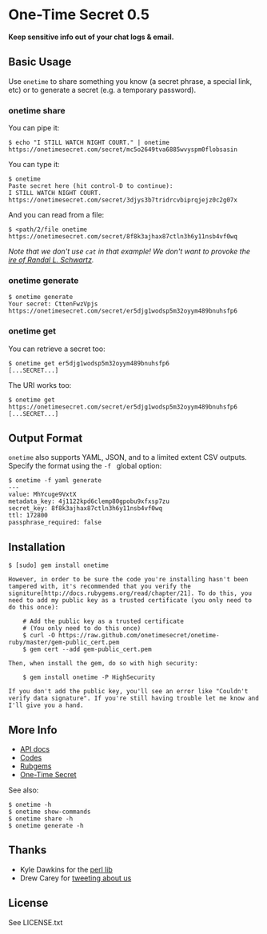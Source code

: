 # One-Time Secret 0.5 #

**Keep sensitive info out of your chat logs & email.**

## Basic Usage ##

Use `onetime` to share something you know (a secret phrase, a special link, etc) or to generate a secret (e.g. a temporary password).

### onetime share ###

You can pipe it:

    $ echo "I STILL WATCH NIGHT COURT." | onetime
    https://onetimesecret.com/secret/mc5o2649tva6885wvyspm0flobsasin

You can type it:

    $ onetime
    Paste secret here (hit control-D to continue):
    I STILL WATCH NIGHT COURT.
    https://onetimesecret.com/secret/3djys3b7tridrcvbiprqjejz0c2g07x

And you can read from a file:

    $ <path/2/file onetime
    https://onetimesecret.com/secret/8f8k3ajhax87ctln3h6y11nsb4vf0wq

*Note that we don't use `cat` in that example! We don't want to provoke the [ire of Randal L. Schwartz](http://partmaps.org/era/unix/award.html).*


### onetime generate ###

    $ onetime generate
    Your secret: CttenFwzVpjs
    https://onetimesecret.com/secret/er5djg1wodsp5m32oyym489bnuhsfp6


### onetime get ###

You can retrieve a secret too:

    $ onetime get er5djg1wodsp5m32oyym489bnuhsfp6
    [...SECRET...]

The URI works too:

    $ onetime get https://onetimesecret.com/secret/er5djg1wodsp5m32oyym489bnuhsfp6
    [...SECRET...]

## Output Format ##

`onetime` also supports YAML, JSON, and to a limited extent CSV outputs. Specify the format using the `-f ` global option:

    $ onetime -f yaml generate
    ---
    value: MhYcuge9VxtX
    metadata_key: 4j1122kpd6clemp80gpobu9xfxsp7zu
    secret_key: 8f8k3ajhax87ctln3h6y11nsb4vf0wq
    ttl: 172800
    passphrase_required: false

## Installation ###

    $ [sudo] gem install onetime

    However, in order to be sure the code you're installing hasn't been tampered with, it's recommended that you verify the signiture[http://docs.rubygems.org/read/chapter/21]. To do this, you need to add my public key as a trusted certificate (you only need to do this once):

        # Add the public key as a trusted certificate
        # (You only need to do this once)
        $ curl -O https://raw.github.com/onetimesecret/onetime-ruby/master/gem-public_cert.pem
        $ gem cert --add gem-public_cert.pem

    Then, when install the gem, do so with high security:

        $ gem install onetime -P HighSecurity

    If you don't add the public key, you'll see an error like "Couldn't verify data signature". If you're still having trouble let me know and I'll give you a hand.

## More Info ##

* [API docs](https://onetimesecret.com/docs/api)
* [Codes](https://github.com/onetimesecret/onetime-ruby)
* [Rubgems](https://rubygems.org/gems/onetime)
* [One-Time Secret](https://onetimesecret.com/)

See also:

    $ onetime -h
    $ onetime show-commands
    $ onetime share -h
    $ onetime generate -h

## Thanks ##

* Kyle Dawkins for the [perl lib](https://github.com/quile/onetime-perl)
* Drew Carey for [tweeting about us](https://twitter.com/DrewFromTV/status/142730130689761280)


## License ##

See LICENSE.txt
